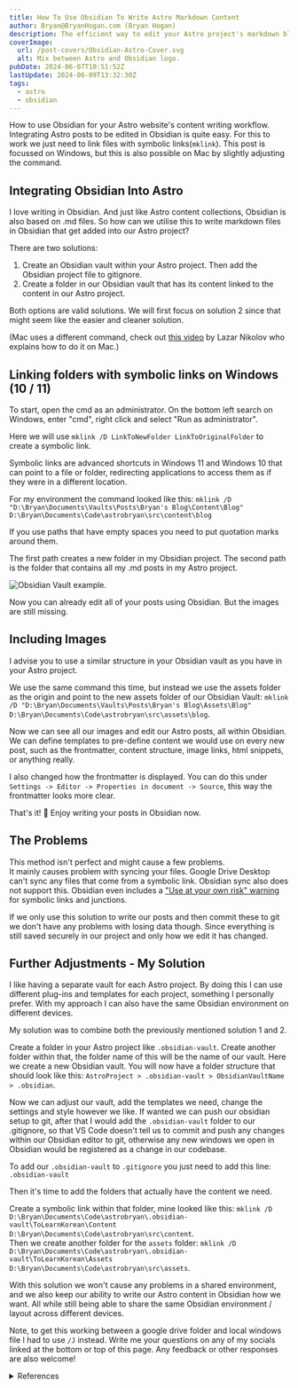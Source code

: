 ```yaml
---
title: How To Use Obsidian To Write Astro Markdown Content
author: Bryan@BryanHogan.com (Bryan Hogan)
description: The efficient way to edit your Astro project's markdown blog posts with Obsidian.
coverImage:
  url: /post-covers/Obsidian-Astro-Cover.svg
  alt: Mix between Astro and Obsidian logo.
pubDate: 2024-06-07T10:51:52Z
lastUpdate: 2024-06-09T13:32:30Z
tags:
  - astro
  - obsidian
---
```


How to use Obsidian for your Astro website's content writing workflow.  
Integrating Astro posts to be edited in Obsidian is quite easy. For this to work we just need to link files with symbolic links(`mklink`). This post is focussed on Windows, but this is also possible on Mac by slightly adjusting the command.

## Integrating Obsidian Into Astro

I love writing in Obsidian. And just like Astro content collections, Obsidian is also based on .md files. So how can we utilise this to write markdown files in Obsidian that get added into our Astro project?

There are two solutions:
1. Create an Obsidian vault within your Astro project. Then add the Obsidian project file to gitignore.
2. Create a folder in our Obsidian vault that has its content linked to the content in our Astro project.

Both options are valid solutions. We will first focus on solution 2 since that might seem like the easier and cleaner solution.

(Mac uses a different command, check out [this video](https://youtu.be/dz3GOp4hN50) by Lazar Nikolov who explains how to do it on Mac.)

## Linking folders with symbolic links on Windows (10 / 11)
To start, open the cmd as an administrator. On the bottom left search on Windows, enter "cmd", right click and select "Run as administrator".

Here we will use `mklink /D LinkToNewFolder LinkToOriginalFolder` to create a symbolic link.

Symbolic links are advanced shortcuts in Windows 11 and Windows 10 that can point to a file or folder, redirecting applications to access them as if they were in a different location.

For my environment the command looked like this: `mklink /D "D:\Bryan\Documents\Vaults\Posts\Bryan's Blog\Content\Blog" D:\Bryan\Documents\Code\astrobryan\src\content\blog`

If you use paths that have empty spaces you need to put quotation marks around them.

The first path creates a new folder in my Obsidian project. The second path is the folder that contains all my .md posts in my Astro project.

![Obsidian Vault example.](../../assets/blog/Obsidian-Astro-Linking-Vault-Example.png)

Now you can already edit all of your posts using Obsidian. But the images are still missing.

## Including Images
I advise you to use a similar structure in your Obsidian vault as you have in your Astro project.

We use the same command this time, but instead we use the assets folder as the origin and point to the new assets folder of our Obsidian Vault: `mklink /D "D:\Bryan\Documents\Vaults\Posts\Bryan's Blog\Assets\Blog" D:\Bryan\Documents\Code\astrobryan\src\assets\blog`.

Now we can see all our images and edit our Astro posts, all within Obsidian. We can define templates to pre-define content we would use on every new post, such as the frontmatter, content structure, image links, html snippets, or anything really.

I also changed how the frontmatter is displayed. You can do this under `Settings -> Editor -> Properties in document -> Source`, this way the frontmatter looks more clear.

That's it! 🎉 Enjoy writing your posts in Obsidian now.

## The Problems
This method isn't perfect and might cause a few problems.  
It mainly causes problem with syncing your files. Google Drive Desktop can't sync any files that come from a symbolic link. Obsidian sync also does not support this. Obsidian even includes a ["Use at your own risk" warning](https://help.obsidian.md/Files+and+folders/Symbolic+links+and+junctions) for symbolic links and junctions.

If we only use this solution to write our posts and then commit these to git we don't have any problems with losing data though. Since everything is still saved securely in our project and only how we edit it has changed.

## Further Adjustments - My Solution
I like having a separate vault for each Astro project. By doing this I can use different plug-ins and templates for each project, something I personally prefer. With my approach I can also have the same Obsidian environment on different devices.

My solution was to combine both the previously mentioned solution 1 and 2.

Create a folder in your Astro project like `.obsidian-vault`. Create another folder within that, the folder name of this will be the name of our vault. Here we create a new Obsidian vault. You will now have a folder structure that should look like this: `AstroProject > .obsidian-vault > ObsidianVaultName > .obsidian`.

Now we can adjust our vault, add the templates we need, change the settings and style however we like. If wanted we can push our obsidian setup to git, after that I would add the `.obsidian-vault` folder to our .gitignore, so that VS Code doesn't tell us to commit and push any changes within our Obsidian editor to git, otherwise any new windows we open in Obsidian would be registered as a change in our codebase.

To add our `.obsidian-vault` to `.gitignore` you just need to add this line: `.obsidian-vault`

Then it's time to add the folders that actually have the content we need.

Create a symbolic link within that folder, mine looked like this: `mklink /D D:\Bryan\Documents\Code\astrobryan\.obsidian-vault\ToLearnKorean\Content D:\Bryan\Documents\Code\astrobryan\src\content`.  
Then we create another folder for the `assets` folder: `mklink /D D:\Bryan\Documents\Code\astrobryan\.obsidian-vault\ToLearnKorean\Assets D:\Bryan\Documents\Code\astrobryan\src\assets`.

With this solution we won't cause any problems in a shared environment, and we also keep our ability to write our Astro content in Obsidian how we want. All while still being able to share the same Obsidian environment / layout across different devices.

Note, to get this working between a google drive folder and local windows file I had to use `/J` instead.
Write me your questions on any of my socials linked at the bottom or top of this page. Any feedback or other responses are also welcome!

<details>
  <summary>References</summary>
  
- Symlinks on Windows explained (also explains differences between `/D`, `/J` and `/H`): https://www.howtogeek.com/16226/complete-guide-to-symbolic-links-symlinks-on-windows-or-linux/
- The post that introduced me to symbolic links: https://www.reddit.com/r/ObsidianMD/comments/1943yza/a_lazy_mans_obsidian_astro_workflow_integration/
  
</details>
